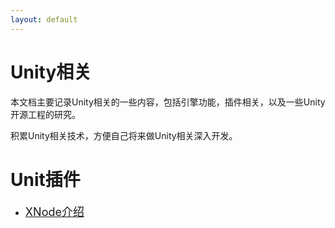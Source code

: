 ```yaml
---
layout: default
---
```



# Unity相关

本文档主要记录Unity相关的一些内容，包括引擎功能，插件相关，以及一些Unity开源工程的研究。

积累Unity相关技术，方便自己将来做Unity相关深入开发。


# Unit插件

* [<font size=4>XNode介绍</font>](./Unity插件研究/XNode介绍.md)